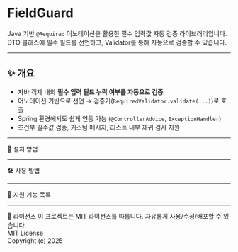 # FieldGuard

Java 기반 `@Required` 어노테이션을 활용한 필수 입력값 자동 검증 라이브러리입니다.  
DTO 클래스에 필수 필드를 선언하고, Validator를 통해 자동으로 검증할 수 있습니다.

---

## ✨ 개요

- 자바 객체 내의 **필수 입력 필드 누락 여부를 자동으로 검증**
- 어노테이션 기반으로 선언 → 검증기(`RequiredValidator.validate(...)`)로 호출
- Spring 환경에서도 쉽게 연동 가능 (`@ControllerAdvice`, `ExceptionHandler`)
- 조건부 필수값 검증, 커스텀 메시지, 리스트 내부 재귀 검사 지원

---

🚀 설치 방법

---

🛠️ 사용 방법

---

🔧 지원 기능 목록

---

📄 라이선스
이 프로젝트는 MIT 라이선스를 따릅니다. 자유롭게 사용/수정/배포할 수 있습니다. <br>
MIT License  <br>
Copyright (c) 2025

